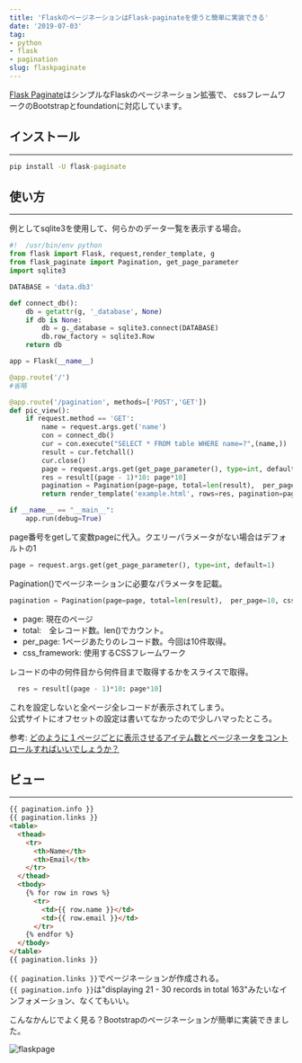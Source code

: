 ```yaml
---
title: 'FlaskのページネーションはFlask-paginateを使うと簡単に実装できる'
date: '2019-07-03'
tag:
- python
- flask
- pagination
slug: flaskpaginate
---
```


[Flask Paginate](https://flask-paginate.readthedocs.io/en/latest/)はシンプルなFlaskのページネーション拡張で、
cssフレームワークのBootstrapとfoundationに対応しています。

## インストール
---

```cmd
pip install -U flask-paginate
```

## 使い方
---

例としてsqlite3を使用して、何らかのデータ一覧を表示する場合。

```py
#!  /usr/bin/env python
from flask import Flask, request,render_template, g
from flask_paginate import Pagination, get_page_parameter
import sqlite3

DATABASE = 'data.db3'

def connect_db():
    db = getattr(g, '_database', None)
    if db is None:
        db = g._database = sqlite3.connect(DATABASE)
        db.row_factory = sqlite3.Row
    return db

app = Flask(__name__)

@app.route('/')
#省略

@app.route('/pagination', methods=['POST','GET'])
def pic_view():
    if request.method == 'GET':
        name = request.args.get('name')
        con = connect_db()
        cur = con.execute("SELECT * FROM table WHERE name=?",(name,))
        result = cur.fetchall()
        cur.close()
        page = request.args.get(get_page_parameter(), type=int, default=1)
        res = result[(page - 1)*10: page*10]
        pagination = Pagination(page=page, total=len(result),  per_page=10, css_framework='bootstrap4')
        return render_template('example.html', rows=res, pagination=pagination)

if __name__ == "__main__":
    app.run(debug=True)
```


page番号をgetして変数pageに代入。クエリーパラメータがない場合はデフォルトの1


```py
page = request.args.get(get_page_parameter(), type=int, default=1)
```


Pagination()でページネーションに必要なパラメータを記載。

```python
pagination = Pagination(page=page, total=len(result),  per_page=10, css_framework='bootstrap4')
```


- page: 現在のページ
- total:　全レコード数。len()でカウント。
- per_page: 1ページあたりのレコード数。今回は10件取得。
- css_framework: 使用するCSSフレームワーク


レコードの中の何件目から何件目まで取得するかをスライスで取得。

```python
  res = result[(page - 1)*10: page*10]
```

これを設定しないと全ページ全レコードが表示されてしまう。  
公式サイトにオフセットの設定は書いてなかったので少しハマったところ。  

参考: [どのように１ページごとに表示させるアイテム数とページネータをコントロールすればいいでしょうか？](https://ja.stackoverflow.com/questions/44885/%E3%81%A9%E3%81%AE%E3%82%88%E3%81%86%E3%81%AB%EF%BC%91%E3%83%9A%E3%83%BC%E3%82%B8%E3%81%94%E3%81%A8%E3%81%AB%E8%A1%A8%E7%A4%BA%E3%81%95%E3%81%9B%E3%82%8B%E3%82%A2%E3%82%A4%E3%83%86%E3%83%A0%E6%95%B0%E3%81%A8%E3%83%9A%E3%83%BC%E3%82%B8%E3%83%8D%E3%83%BC%E3%82%BF%E3%82%92%E3%82%B3%E3%83%B3%E3%83%88%E3%83%AD%E3%83%BC%E3%83%AB%E3%81%99%E3%82%8C%E3%81%B0%E3%81%84%E3%81%84%E3%81%8B)

## ビュー
---

```html
{{ pagination.info }}
{{ pagination.links }}
<table>
  <thead>
    <tr>
      <th>Name</th>
      <th>Email</th>
    </tr>
  </thead>
  <tbody>
    {% for row in rows %}
      <tr>
        <td>{{ row.name }}</td>
        <td>{{ row.email }}</td>
      </tr>
    {% endfor %}
  </tbody>
</table>
{{ pagination.links }}
```


`{{ pagination.links }}`でページネーションが作成される。  
`{{ pagination.info }}`は"displaying 21 - 30 records in total 163"みたいなインフォメーション、なくてもいい。

こんなかんじでよく見る？Bootstrapのページネーションが簡単に実装できました。

![flaskpage](../../../images/flask_page.gif)

